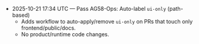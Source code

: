 - 2025-10-21 17:34 UTC — Pass AG58-Ops: Auto-label `ui-only` (path-based)
  - Adds workflow to auto-apply/remove `ui-only` on PRs that touch only frontend/public/docs.
  - No product/runtime code changes.

